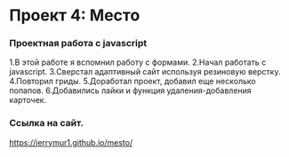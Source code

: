 # Проект 4: Место

### Проектная работа с javascript
1.В этой работе я вспомнил работу с формами. 
2.Начал работать с javascript. 
3.Сверстал адаптивный сайт используя резиновую верстку. 
4.Повторил гриды. 
5.Доработал проект, добавил еще несколько попапов.
6.Добавились лайки и функция удаления-добавления карточек.


### Ссылка на сайт.
https://jerrymur1.github.io/mesto/

